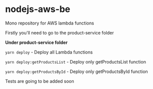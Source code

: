 # nodejs-aws-be
Mono repository for AWS lambda functions

Firstly you'll need to go to the product-service folder


**Under product-service folder**

`yarn deploy` - Deploy all Lambda functions

`yarn deploy:getProductsList` - Deploy only getProductsList function
 
`yarn deploy:getProductsById` - Deploy only getProductsById function

Tests are going to be added soon
